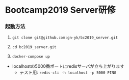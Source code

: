 # Bootcamp2019 Server研修

### 起動方法
1. `git clone git@github.com:gn-yk/bc2019_server.git`

2. `cd bc2019_server.git`

3. `docker-compose up`

+ localhostの5000番ポートにredisサーバが立ち上がります
  + テスト用: `redis-cli -h localhost -p 5000 PING`